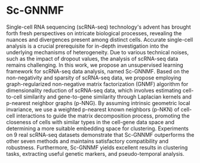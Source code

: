 # Sc-GNNMF
Single-cell RNA sequencing (scRNA-seq) technology's advent has brought forth fresh perspectives on intricate biological processes, revealing the nuances and divergences present among distinct cells.
Accurate single-cell analysis is a crucial prerequisite for in-depth investigation into the underlying mechanisms of heterogeneity. 
Due to various technical noises, such as the impact of dropout values, the analysis of scRNA-seq data remains challenging.
In this work, we propose an unsupervised learning framework for scRNA-seq data analysis, named Sc-GNNMF. 
Based on the non-negativity and sparsity of scRNA-seq data, we propose employing graph-regularized non-negative matrix factorization (GNMF) algorithm for dimensionality reduction of scRNA-seq data, which involves estimating cell-to-cell similarity and gene-to-gene similarity through Laplacian kernels and p-nearest neighbor graphs (p-NNG).
By assuming intrinsic geometric local invariance, we use a weighted p-nearest known neighbors (p-NKN) of cell-cell interactions to guide the matrix decomposition process, promoting the closeness of cells with similar types in the cell-gene data space and determining a more suitable embedding space for clustering.
Experiments on 9 real scRNA-seq datasets demonstrate that Sc-GNNMF outperforms the other seven methods and maintains satisfactory compatibility and robustness. 
Furthermore, Sc-GNNMF yields excellent results in  clustering tasks, extracting useful genetic markers, and pseudo-temporal analysis.
